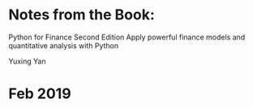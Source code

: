 # Notes from the Book: 
Python for Finance Second Edition
Apply powerful finance models and quantitative analysis with Python

Yuxing Yan

# Feb 2019




